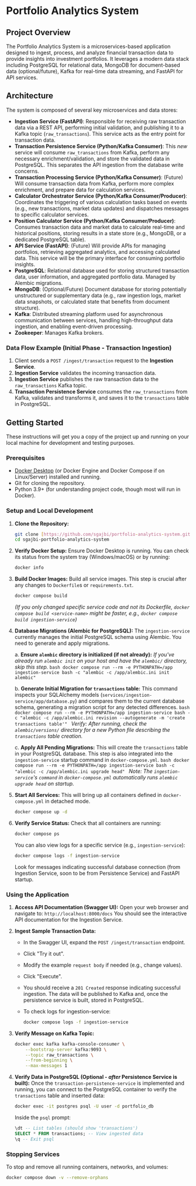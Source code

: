 # Portfolio Analytics System

## Project Overview

The Portfolio Analytics System is a microservices-based application designed to ingest, process, and analyze financial transaction data to provide insights into investment portfolios. It leverages a modern data stack including PostgreSQL for relational data, MongoDB for document-based data (optional/future), Kafka for real-time data streaming, and FastAPI for API services.

## Architecture

The system is composed of several key microservices and data stores:

* **Ingestion Service (FastAPI)**: Responsible for receiving raw transaction data via a REST API, performing initial validation, and publishing it to a Kafka topic (`raw_transactions`). This service acts as the entry point for transaction data.
* **Transaction Persistence Service (Python/Kafka Consumer)**: This *new* service will consume `raw_transactions` from Kafka, perform any necessary enrichment/validation, and store the validated data in PostgreSQL. This separates the API ingestion from the database write concerns.
* **Transaction Processing Service (Python/Kafka Consumer)**: (Future) Will consume transaction data from Kafka, perform more complex enrichment, and prepare data for calculation services.
* **Calculator Orchestrator Service (Python/Kafka Consumer/Producer)**: Coordinates the triggering of various calculation tasks based on events (e.g., new transactions, market data updates) and dispatches messages to specific calculator services.
* **Position Calculator Service (Python/Kafka Consumer/Producer)**: Consumes transaction data and market data to calculate real-time and historical positions, storing results in a state store (e.g., MongoDB, or a dedicated PostgreSQL table).
* **API Service (FastAPI)**: (Future) Will provide APIs for managing portfolios, retrieving aggregated analytics, and accessing calculated data. This service will be the primary interface for consuming portfolio insights.
* **PostgreSQL**: Relational database used for storing structured transaction data, user information, and aggregated portfolio data. Managed by Alembic migrations.
* **MongoDB**: (Optional/Future) Document database for storing potentially unstructured or supplementary data (e.g., raw ingestion logs, market data snapshots, or calculated state that benefits from document structure).
* **Kafka**: Distributed streaming platform used for asynchronous communication between services, handling high-throughput data ingestion, and enabling event-driven processing.
* **Zookeeper**: Manages Kafka brokers.

### Data Flow Example (Initial Phase - Transaction Ingestion)

1.  Client sends a `POST /ingest/transaction` request to the **Ingestion Service**.
2.  **Ingestion Service** validates the incoming transaction data.
3.  **Ingestion Service** publishes the raw transaction data to the `raw_transactions` Kafka topic.
4.  **Transaction Persistence Service** consumes the `raw_transactions` from Kafka, validates and transforms it, and saves it to the `transactions` table in PostgreSQL.

## Getting Started

These instructions will get you a copy of the project up and running on your local machine for development and testing purposes.

### Prerequisites

* [Docker Desktop](https://www.docker.com/products/docker-desktop) (or Docker Engine and Docker Compose if on Linux/Server) installed and running.
* Git for cloning the repository.
* Python 3.9+ (for understanding project code, though most will run in Docker).

### Setup and Local Development

1.  **Clone the Repository:**
    ```bash
    git clone [https://github.com/sgajbi/portfolio-analytics-system.git](https://github.com/sgajbi/portfolio-analytics-system.git)
    cd sgajbi-portfolio-analytics-system
    ```

2.  **Verify Docker Setup:**
    Ensure Docker Desktop is running. You can check its status from the system tray (Windows/macOS) or by running:
    ```bash
    docker info
    ```

3.  **Build Docker Images:**
    Build all service images. This step is crucial after any changes to `Dockerfile`s or `requirements.txt`.
    ```bash
    docker compose build
    ```
    *(If you only changed specific service code and not its Dockerfile, `docker compose build <service-name>` might be faster, e.g., `docker compose build ingestion-service`)*

4.  **Database Migrations (Alembic for PostgreSQL):**
    The `ingestion-service` currently manages the initial PostgreSQL schema using Alembic. You need to generate and apply migrations.

    a.  **Ensure `alembic` directory is initialized (if not already):**
        *If you've already run `alembic init` on your host and have the `alembic/` directory, skip this step.*
        ```bash
        docker compose run --rm -e PYTHONPATH=/app ingestion-service bash -c "alembic -c /app/alembic.ini init alembic"
        ```

    b.  **Generate Initial Migration for `transactions` table:**
        This command inspects your SQLAlchemy models (`services/ingestion-service/app/database.py`) and compares them to the current database schema, generating a migration script for any detected differences.
        ```bash
        docker compose run --rm -e PYTHONPATH=/app ingestion-service bash -c "alembic -c /app/alembic.ini revision --autogenerate -m 'create transactions table'"
        ```
        *Verify: After running, check the `alembic/versions/` directory for a new Python file describing the `transactions` table creation.*

    c.  **Apply All Pending Migrations:**
        This will create the `transactions` table in your PostgreSQL database. This step is also integrated into the `ingestion-service` startup command in `docker-compose.yml`.
        ```bash
        docker compose run --rm -e PYTHONPATH=/app ingestion-service bash -c "alembic -c /app/alembic.ini upgrade head"
        ```
        *Note: The `ingestion-service`'s `command` in `docker-compose.yml` automatically runs `alembic upgrade head` on startup.*

5.  **Start All Services:**
    This will bring up all containers defined in `docker-compose.yml` in detached mode.
    ```bash
    docker compose up -d
    ```

6.  **Verify Service Status:**
    Check that all containers are running:
    ```bash
    docker compose ps
    ```
    You can also view logs for a specific service (e.g., `ingestion-service`):
    ```bash
    docker compose logs -f ingestion-service
    ```
    Look for messages indicating successful database connection (from Ingestion Service, soon to be from Persistence Service) and FastAPI startup.

### Using the Application

1.  **Access API Documentation (Swagger UI):**
    Open your web browser and navigate to:
    `http://localhost:8000/docs`
    You should see the interactive API documentation for the Ingestion Service.

2.  **Ingest Sample Transaction Data:**
    * In the Swagger UI, expand the `POST /ingest/transaction` endpoint.
    * Click "Try it out".
    * Modify the example `request body` if needed (e.g., change values).
    * Click "Execute".
    * You should receive a `201 Created` response indicating successful ingestion. The data will be published to Kafka and, once the persistence service is built, stored in PostgreSQL.

    * To check logs for ingestion-service:
        ```bash
        docker compose logs -f ingestion-service
        ```

3.  **Verify Message on Kafka Topic:**
    ```bash
    docker exec kafka kafka-console-consumer \
        --bootstrap-server kafka:9093 \
        --topic raw_transactions \
        --from-beginning \
        --max-messages 1
    ```

4.  **Verify Data in PostgreSQL (Optional - *after* Persistence Service is built):**
    Once the `transaction-persistence-service` is implemented and running, you can connect to the PostgreSQL container to verify the `transactions` table and inserted data:
    ```bash
    docker exec -it postgres psql -U user -d portfolio_db
    ```
    Inside the `psql` prompt:
    ```sql
    \dt -- List tables (should show 'transactions')
    SELECT * FROM transactions; -- View ingested data
    \q -- Exit psql
    ```

### Stopping Services

To stop and remove all running containers, networks, and volumes:
```bash
docker compose down -v --remove-orphans